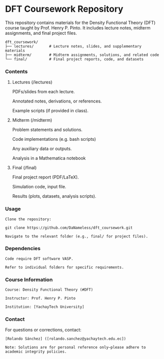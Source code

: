 # DFT Coursework Repository

This repository contains materials for the Density Functional Theory (DFT) course taught by Prof. Henry P. Pinto. It includes lecture notes, midterm assignments, and final project files.

```
dft_coursework/  
├── lectures/       # Lecture notes, slides, and supplementary materials  
├── midterm/        # Midterm assignments, solutions, and related code  
└── final/          # Final project reports, code, and datasets  
```

### Contents
1. Lectures (/lectures)

    PDFs/slides from each lecture.

    Annotated notes, derivations, or references.

    Example scripts (if provided in class).

2. Midterm (/midterm)

    Problem statements and solutions.

    Code implementations (e.g. bash scripts)

    Any auxiliary data or outputs.
	
    Analysis in a Mathematica notebook 

3. Final (/final)

    Final project report (PDF/LaTeX).

    Simulation code, input file.

    Results (plots, datasets, analysis scripts).

### Usage

    Clone the repository:
  
    git clone https://github.com/DaNameless/dft_coursework.git  

    Navigate to the relevant folder (e.g., final/ for project files).

### Dependencies

    Code require DFT software VASP.

    Refer to individual folders for specific requirements.

### Course Information

    Course: Density Functional Theory (#DFT)

    Instructor: Prof. Henry P. Pinto

    Institution: [YachayTech University]

### Contact

For questions or corrections, contact:

    [Rolando Sánchez] ([rolando.sanchez@yachaytech.edu.ec])

    Note: Solutions are for personal reference only—please adhere to academic integrity policies.

